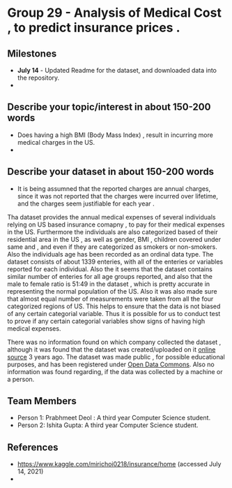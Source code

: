 # Group 29 - Analysis of Medical Cost , to predict insurance prices .

## Milestones

-  **July 14** - Updated Readme for the dataset, and downloaded data into the repository.
-  



## Describe your topic/interest in about 150-200 words

-  Does having a high BMI (Body Mass Index) , result in incurring more medical charges in the US.
-  

## Describe your dataset in about 150-200 words

-  It is being assumned that the reported charges are annual charges, since it was not reported that the charges were incurred over lifetime, and the charges seem justifiable for each year .

Tha dataset provides the annual medical expenses of several individuals relying on US based insurance comapny , to pay for their medical expenses in the US.  Furthermore the individuals are also categorized based of their residential area in the US , as well as gender, BMI , children covered under same and , and even if they are categorized as smokers or non-smokers. Also the individuals age has been recorded as an ordinal data type.  The dataset consists of about 1339 enteries, with all of the enteries or variables reported for each individual. Also the it seems that  the dataset contains similar number of enteries for all age groups reported, and also that the male to female ratio is 51:49 in the dataset , which is pretty accurate in representing the normal population of the US. Also it was also made sure that almost equal number of measurements were taken from all the four categorized regions of US. This helps to ensure that the data is not biased of any certain categorial variable. Thus it is possible for us to conduct test to prove if any certain categorial variables show signs of having high medical expenses. 

There was no information found on which company collected the dataset , although it was found that the dataset was created/uploaded on it [online source](https://www.kaggle.com/mirichoi0218/insurance/home) 3 years ago. The dataset was made public , for possible educational purposes, and has been registered under [Open Data Commons](https://opendatacommons.org/licenses/dbcl/1-0/). Also no information was found regarding, if the data was collected by a machine or a person.

## Team Members

- Person 1: Prabhmeet Deol : A third year Computer Science student.
- Person 2: Ishita Gupta: A third year Computer Science student.

## References

-  https://www.kaggle.com/mirichoi0218/insurance/home (accessed July 14, 2021)
-  

